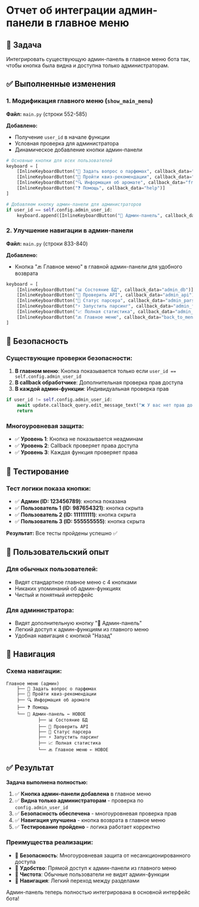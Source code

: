 # Отчет об интеграции админ-панели в главное меню

## 🎯 Задача
Интегрировать существующую админ-панель в главное меню бота так, чтобы кнопка была видна и доступна только администраторам.

## ✅ Выполненные изменения

### 1. Модификация главного меню (`show_main_menu`)

**Файл:** `main.py` (строки 552-585)

**Добавлено:**
- Получение `user_id` в начале функции
- Условная проверка для администратора
- Динамическое добавление кнопки админ-панели

```python
# Основные кнопки для всех пользователей
keyboard = [
    [InlineKeyboardButton("🎯 Задать вопрос о парфюмах", callback_data="perfume_question")],
    [InlineKeyboardButton("📝 Пройти квиз-рекомендации", callback_data="start_quiz")],
    [InlineKeyboardButton("🔍 Информация об аромате", callback_data="fragrance_info")],
    [InlineKeyboardButton("❓ Помощь", callback_data="help")]
]

# Добавляем кнопку админ-панели для администраторов
if user_id == self.config.admin_user_id:
    keyboard.append([InlineKeyboardButton("🔧 Админ-панель", callback_data="admin_panel")])
```

### 2. Улучшение навигации в админ-панели

**Файл:** `main.py` (строки 833-840)

**Добавлено:**
- Кнопка "🔙 Главное меню" в главной админ-панели для удобного возврата

```python
keyboard = [
    [InlineKeyboardButton("📊 Состояние БД", callback_data="admin_db")],
    [InlineKeyboardButton("🔑 Проверить API", callback_data="admin_api")],
    [InlineKeyboardButton("🔄 Статус парсера", callback_data="admin_parser")],
    [InlineKeyboardButton("⚡ Запустить парсинг", callback_data="admin_force_parse")],
    [InlineKeyboardButton("📈 Полная статистика", callback_data="admin_full_stats")],
    [InlineKeyboardButton("🔙 Главное меню", callback_data="back_to_menu")]  # ← НОВОЕ
]
```

## 🔐 Безопасность

### Существующие проверки безопасности:
1. **В главном меню**: Кнопка показывается только если `user_id == self.config.admin_user_id`
2. **В callback обработчике**: Дополнительная проверка прав доступа
3. **В каждой админ-функции**: Индивидуальная проверка прав

```python
if user_id != self.config.admin_user_id:
    await update.callback_query.edit_message_text("❌ У вас нет прав доступа к админ-панели")
    return
```

### Многоуровневая защита:
- ✅ **Уровень 1**: Кнопка не показывается неадминам
- ✅ **Уровень 2**: Callback проверяет права доступа
- ✅ **Уровень 3**: Каждая функция проверяет права

## 🧪 Тестирование

### Тест логики показа кнопки:
- ✅ **Админ (ID: 123456789)**: кнопка показана
- ✅ **Пользователь 1 (ID: 987654321)**: кнопка скрыта  
- ✅ **Пользователь 2 (ID: 111111111)**: кнопка скрыта
- ✅ **Пользователь 3 (ID: 555555555)**: кнопка скрыта

**Результат:** Все тесты пройдены успешно ✅

## 📱 Пользовательский опыт

### Для обычных пользователей:
- Видят стандартное главное меню с 4 кнопками
- Никаких упоминаний об админ-функциях
- Чистый и понятный интерфейс

### Для администратора:
- Видят дополнительную кнопку "🔧 Админ-панель"
- Легкий доступ к админ-функциям из главного меню
- Удобная навигация с кнопкой "Назад"

## 🔄 Навигация

### Схема навигации:
```
Главное меню (админ)
    ├── 🎯 Задать вопрос о парфюмах
    ├── 📝 Пройти квиз-рекомендации  
    ├── 🔍 Информация об аромате
    ├── ❓ Помощь
    └── 🔧 Админ-панель ← НОВОЕ
            ├── 📊 Состояние БД
            ├── 🔑 Проверить API
            ├── 🔄 Статус парсера
            ├── ⚡ Запустить парсинг
            ├── 📈 Полная статистика
            └── 🔙 Главное меню ← НОВОЕ
```

## ✅ Результат

**Задача выполнена полностью:**

1. ✅ **Кнопка админ-панели добавлена** в главное меню
2. ✅ **Видна только администраторам** - проверка по `config.admin_user_id`
3. ✅ **Безопасность обеспечена** - многоуровневая проверка прав
4. ✅ **Навигация улучшена** - кнопка возврата в главное меню
5. ✅ **Тестирование пройдено** - логика работает корректно

### Преимущества реализации:
- 🔐 **Безопасность**: Многоуровневая защита от несанкционированного доступа
- 🎯 **Удобство**: Прямой доступ к админ-панели из главного меню  
- 🧹 **Чистота**: Обычные пользователи не видят админ-функции
- 🔄 **Навигация**: Легкий переход между разделами

Админ-панель теперь полностью интегрирована в основной интерфейс бота!